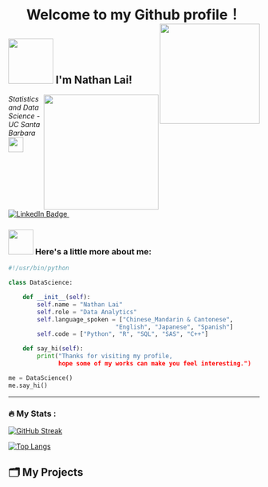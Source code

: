 <h1 align="center">
  Welcome to my Github profile！
  <img align='right'src="https://media.giphy.com/media/ES4Vcv8zWfIt2/giphy.gif" width="200">
</h1>


<h2>
  <img src="https://media.giphy.com/media/26xBwdIuRJiAIqHwA/giphy.gif" width="90px"/>
  I'm Nathan Lai! 
</h2>

<img align='right' src="https://media.giphy.com/media/M9gbBd9nbDrOTu1Mqx/giphy.gif" width="230">
<p><em>Statistics and Data Science - UC Santa Barbara
</a><img src="https://media.giphy.com/media/WUlplcMpOCEmTGBtBW/giphy.gif" width="30"> 
</em></p>

<div id="badges">
  <a href="https://www.linkedin.com/in/nathan-lai-900200251">
    <img src="https://img.shields.io/badge/-Nathan-blue?style=flat-square&logo=linkedin&logoColor=white" alt="LinkedIn Badge"/>
  </a>
  <img src="https://komarev.com/ghpvc/?username=lmhoba9s&style=flat-square&color=blue" alt=""/>
</div>


### <img src="https://media.giphy.com/media/VgCDAzcKvsR6OM0uWg/giphy.gif" width="50"> Here's a little more about me:

```python
#!/usr/bin/python

class DataScience:

    def __init__(self):
        self.name = "Nathan Lai"
        self.role = "Data Analytics"
        self.language_spoken = ["Chinese_Mandarin & Cantonese", 
                              "English", "Japanese", "Spanish"]
        self.code = ["Python", "R", "SQL", "SAS", "C++"]

    def say_hi(self):
        print("Thanks for visiting my profile, 
              hope some of my works can make you feel interesting.")

me = DataScience()
me.say_hi()
```


---

### :fire: My Stats :

[![GitHub Streak](http://github-readme-streak-stats.herokuapp.com?user=lmhoba9s)](https://git.io/streak-stats)

[![Top Langs](https://github-readme-stats.vercel.app/api/top-langs/?username=lmhoba9s&layout=compact&theme=vision-friendly-dark)](https://github.com/anuraghazra/github-readme-stats)

## 🗂️ My Projects
